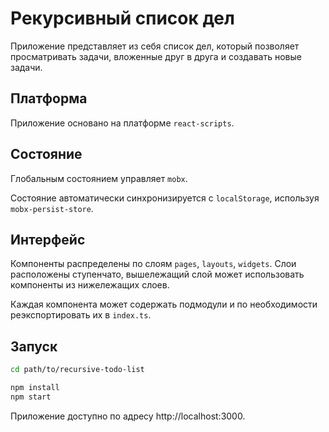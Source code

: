 # Рекурсивный список дел

Приложение представляет из себя список дел, который позволяет просматривать задачи, вложенные друг в друга и создавать
новые задачи.

## Платформа

Приложение основано на платформе `react-scripts`.

## Состояние

Глобальным состоянием управляет `mobx`.

Состояние автоматически синхронизируется с `localStorage`, используя `mobx-persist-store`.

## Интерфейс

Компоненты распределены по слоям `pages`, `layouts`, `widgets`. Слои расположены ступенчато, вышележащий слой может
использовать компоненты из нижележащих слоев.

Каждая компонента может содержать подмодули и по необходимости реэкспортировать их в `index.ts`.

## Запуск

```bash
cd path/to/recursive-todo-list

npm install
npm start
```

Приложение доступно по адресу http://localhost:3000.
